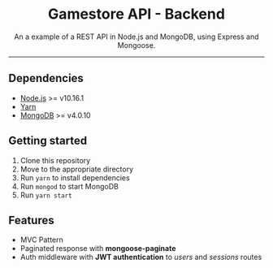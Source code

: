 <h1 align="center">
Gamestore API - Backend
</h1>

<p align="center">An a example of a REST API in Node.js and MongoDB, using Express and Mongoose.</p>

<hr>

## Dependencies

- [Node.js](https://nodejs.org/en/) >= v10.16.1
- [Yarn](https://yarnpkg.com/pt-BR/docs/install)
- [MongoDB](https://docs.mongodb.com/manual/tutorial/install-mongodb-on-ubuntu/) >= v4.0.10

## Getting started

1. Clone this repository<br />
2. Move to the appropriate directory<br />
3. Run `yarn` to install dependencies<br />
4. Run `mongod` to start MongoDB<br />
5. Run `yarn start`

## Features

- MVC Pattern
- Paginated response with **mongoose-paginate**
- Auth middleware with **JWT authentication** to _users_ and _sessions_ routes
